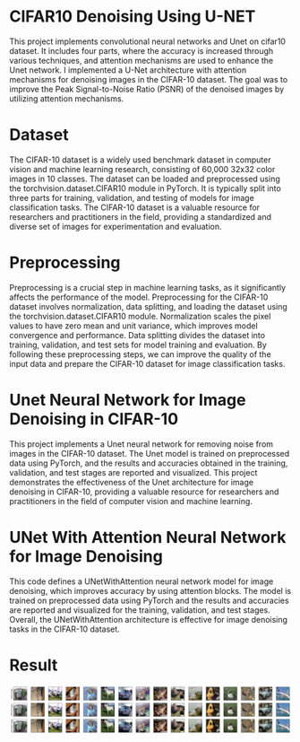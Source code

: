 # CIFAR10 Denoising Using U-NET
This project implements convolutional neural networks and Unet on cifar10 dataset. It includes four parts, where the accuracy is increased through various techniques, and attention mechanisms are used to enhance the Unet network.
I implemented a U-Net architecture with attention mechanisms for denoising images in the CIFAR-10 dataset. The goal was to improve the Peak Signal-to-Noise Ratio (PSNR) of the denoised images by utilizing attention mechanisms.

# Dataset
The CIFAR-10 dataset is a widely used benchmark dataset in computer vision and machine learning research, consisting of 60,000 32x32 color images in 10 classes. The dataset can be loaded and preprocessed using the torchvision.dataset.CIFAR10 module in PyTorch. It is typically split into three parts for training, validation, and testing of models for image classification tasks. The CIFAR-10 dataset is a valuable resource for researchers and practitioners in the field, providing a standardized and diverse set of images for experimentation and evaluation.

# Preprocessing
Preprocessing is a crucial step in machine learning tasks, as it significantly affects the performance of the model. Preprocessing for the CIFAR-10 dataset involves normalization, data splitting, and loading the dataset using the torchvision.dataset.CIFAR10 module. Normalization scales the pixel values to have zero mean and unit variance, which improves model convergence and performance. Data splitting divides the dataset into training, validation, and test sets for model training and evaluation. By following these preprocessing steps, we can improve the quality of the input data and prepare the CIFAR-10 dataset for image classification tasks.

# Unet Neural Network for Image Denoising in CIFAR-10
This project implements a Unet neural network for removing noise from images in the CIFAR-10 dataset. The Unet model is trained on preprocessed data using PyTorch, and the results and accuracies obtained in the training, validation, and test stages are reported and visualized. This project demonstrates the effectiveness of the Unet architecture for image denoising in CIFAR-10, providing a valuable resource for researchers and practitioners in the field of computer vision and machine learning.

# UNet With Attention Neural Network for Image Denoising
This code defines a UNetWithAttention neural network model for image denoising, which improves accuracy by using attention blocks. The model is trained on preprocessed data using PyTorch and the results and accuracies are reported and visualized for the training, validation, and test stages. Overall, the UNetWithAttention architecture is effective for image denoising tasks in the CIFAR-10 dataset.

# Result
![alt text](Results/Unet.png)

